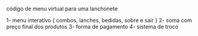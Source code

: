 código de menu virtual para uma lanchonete

1- menu interativo {
    combos, lanches, bedidas, sobre e sair
}
2- soma com preço final dos produtos
3- forma de pagamento
4- sistema de troco
